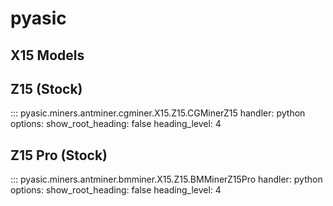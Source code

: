 # pyasic
## X15 Models

## Z15 (Stock)
::: pyasic.miners.antminer.cgminer.X15.Z15.CGMinerZ15
    handler: python
    options:
        show_root_heading: false
        heading_level: 4

## Z15 Pro (Stock)
::: pyasic.miners.antminer.bmminer.X15.Z15.BMMinerZ15Pro
    handler: python
    options:
        show_root_heading: false
        heading_level: 4

